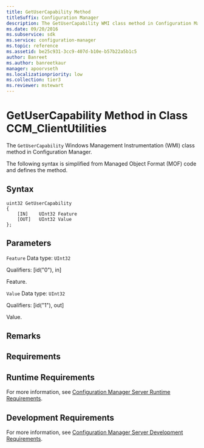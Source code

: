 ```yaml
---
title: GetUserCapability Method
titleSuffix: Configuration Manager
description: The GetUserCapability WMI class method in Configuration Manager.
ms.date: 09/20/2016
ms.subservice: sdk
ms.service: configuration-manager
ms.topic: reference
ms.assetid: be25c931-3cc9-407d-b10e-b57b22a5b1c5
author: Banreet
ms.author: banreetkaur
manager: apoorvseth
ms.localizationpriority: low
ms.collection: tier3
ms.reviewer: mstewart
---
```


# GetUserCapability Method in Class CCM_ClientUtilities

The `GetUserCapability` Windows Management Instrumentation (WMI) class method in Configuration Manager.

 The following syntax is simplified from Managed Object Format (MOF) code and defines the method.

## Syntax

```
uint32 GetUserCapability
{
    [IN]    UInt32 Feature
    [OUT]   UInt32 Value
};
```

## Parameters
 `Feature`
 Data type: `UInt32`

 Qualifiers: [id("0"), in]

 Feature.

 `Value`
 Data type: `UInt32`

 Qualifiers: [id("1"), out]

 Value.

## Remarks

## Requirements

## Runtime Requirements
 For more information, see [Configuration Manager Server Runtime Requirements](../../../../../develop/core/reqs/server-runtime-requirements.md).

## Development Requirements
 For more information, see [Configuration Manager Server Development Requirements](../../../../../develop/core/reqs/server-development-requirements.md).
